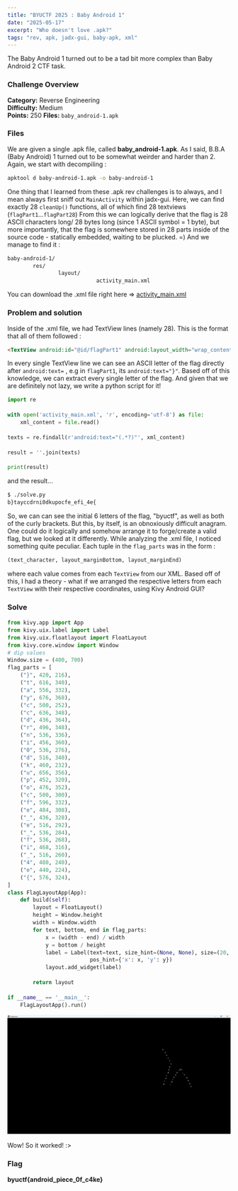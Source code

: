 ```yaml
---
title: "BYUCTF 2025 : Baby Android 1"
date: "2025-05-17"
excerpt: "Who doesn't love .apk?"
tags: "rev, apk, jadx-gui, baby-apk, xml"
---
```


The Baby Android 1 turned out to be a tad bit more complex than Baby Android 2 CTF task.
### Challenge Overview
**Category:** Reverse Engineering  
**Difficulty:** Medium  
**Points:** 250 
**Files:** `baby_android-1.apk`
### Files 
We are given a single .apk file, called **baby_android-1.apk**. As I said, B.B.A (Baby Android) 1 turned out to be somewhat weirder and harder than 2. 
Again, we start with decompiling : 

```bash
apktool d baby-android-1.apk -o baby-android-1
```

One thing that I learned from these .apk rev challenges is to always, and I mean always first sniff out `MainActivity` within jadx-gui. Here, we can find exactly 28 `cleanUp()` functions, all of which find 28 textviews (`flagPart1`...`flagPart28`)
From this we can logically derive that the flag is 28 ASCII characters long/ 28 bytes long (since 1 ASCII symbol = 1 byte), but more importantly, that the flag is somewhere stored in 28 parts inside of the source code - statically embedded, waiting to be plucked. =)
And we manage to find it :

```markdown
baby-android-1/
		res/
				layout/
							activity_main.xml
```

You can download the .xml file right here => <a href="/pic/activity_main.txt" download>activity_main.xml</a>
### Problem and solution
Inside of the .xml file, we had TextView lines (namely 28). This is the format that all of them followed :

```markdown
<TextView android:id="@id/flagPart1" android:layout_width="wrap_content" android:layout_height="wrap_content" android:layout_marginBottom="420.0dip" android:text="}" android:layout_marginEnd="216.0dip" app:layout_constraintBottom_toBottomOf="parent" app:layout_constraintEnd_toEndOf="parent" />
```

In every single TextView line we can see an ASCII letter of the flag directly after `android:text=` , e.g in `flagPart1`, its `android:text="}"`. Based off of this knowledge, we can extract every single letter of the flag.
And given that we are definitely not lazy, we write a python script for it!

```python
import re

with open('activity_main.xml', 'r', encoding='utf-8') as file:
    xml_content = file.read()

texts = re.findall(r'android:text="(.*?)"', xml_content)

result = ''.join(texts)

print(result)
```

and the result...

```bash
$ ./solve.py
b}tayccdrni0dkupocfe_efi_4e{
```

So, we can can see the initial 6 letters of the flag, "byuctf", as well as both of the curly brackets. But this, by itself, is an obnoxiously difficult anagram. One could do it logically and somehow arrange it to forge/create a valid flag, but we looked at it differently.
While analyzing the .xml file, I noticed something quite peculiar. Each tuple in the `flag_parts` was in the form :

```python
(text_character, layout_marginBottom, layout_marginEnd)
```

where each value comes from each `TextView` from our XML. Based off of this, I had a theory - what if we arranged the respective letters from each `TextView` with their respective coordinates, using Kivy Android GUI?

### Solve

```python
from kivy.app import App
from kivy.uix.label import Label
from kivy.uix.floatlayout import FloatLayout
from kivy.core.window import Window
# dip values
Window.size = (400, 700)
flag_parts = [
    ("}", 420, 216),
    ("t", 616, 340),
    ("a", 556, 332),
    ("y", 676, 368),
    ("c", 500, 252),
    ("c", 636, 348),
    ("d", 436, 364),
    ("r", 496, 348),
    ("n", 536, 336),
    ("i", 456, 360),
    ("0", 536, 276),
    ("d", 516, 340),
    ("k", 460, 232),
    ("u", 656, 356),
    ("p", 452, 320),
    ("o", 476, 352),
    ("c", 500, 300),
    ("f", 596, 332),
    ("e", 484, 308),
    ("_", 436, 328),
    ("e", 516, 292),
    ("_", 536, 284),
    ("f", 536, 268),
    ("i", 468, 316),
    ("_", 516, 260),
    ("4", 480, 240),
    ("e", 440, 224),
    ("{", 576, 324),
]
class FlagLayoutApp(App):
    def build(self):
        layout = FloatLayout()
        height = Window.height
        width = Window.width
        for text, bottom, end in flag_parts:
            x = (width - end) / width
            y = bottom / height
            label = Label(text=text, size_hint=(None, None), size=(20, 20),
                          pos_hint={'x': x, 'y': y})
            layout.add_widget(label)

        return layout

if __name__ == '__main__':
    FlagLayoutApp().run()
```

<p align="center">
  <img src="/pic/babyandroid1.png" alt="flag reconstruct" width="600" />
</p>

Wow! So it worked! :>

### Flag

**byuctf{android_piece_0f_c4ke}**
